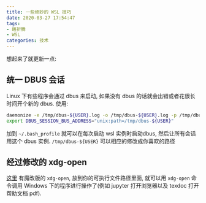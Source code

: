 ```yaml
---
title: 一些绝妙的 WSL 技巧
date: 2020-03-27 17:54:47
tags: 
- 瞎折腾
- WSL
categories: 技术
---
```


想起来了就更新一点:

## 统一 DBUS 会话

Linux 下有些程序会通过 dbus 来启动, 如果没有 dbus 的话就会出错或者花很长时间开个新的 dbus. 使用:
``` Bash
daemonize -e /tmp/dbus-${USER}.log -o /tmp/dbus-${USER}.log -p /tmp/dbus-${USER}.pid -l /tmp/dbus-${USER}.pid -a /usr/bin/dbus-daemon --address="unix:path=/tmp/dbus-${USER}" --session --nofork  >>/dev/null 2>&1
export DBUS_SESSION_BUS_ADDRESS="unix:path=/tmp/dbus-${USER}"
```
加到 `~/.bash_profile` 就可以在每次启动 wsl 实例时启动dbus, 然后让所有会话用这个 dbus 实例. `/tmp/dbus-${USER}` 可以相应的修改成你喜欢的路径

## 经过修改的 xdg-open

[这里](https://github.com/cpbotha/xdg-open-wsl) 有魔改版的 `xdg-open`, 放到你的可执行文件路径里面, 就可以用 `xdg-open` 命令调用 Windows 下的程序进行操作了(例如 jupyter 打开浏览器以及 texdoc 打开帮助文档 pdf).
